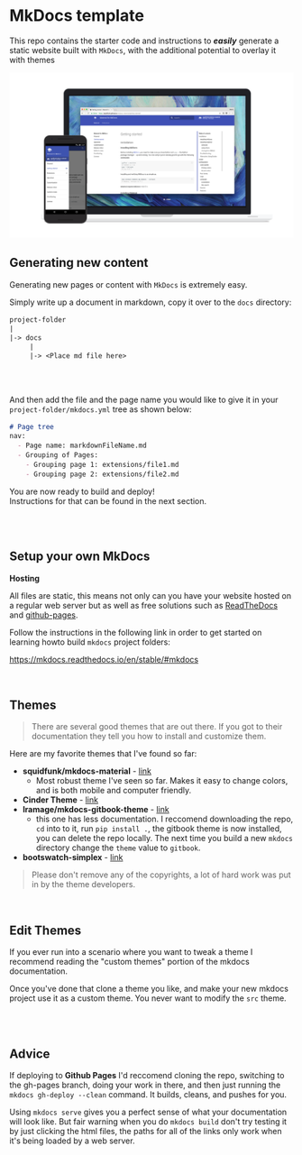 
# MkDocs template

This repo contains the starter code and instructions to ***easily*** generate a static website built with `MkDocs`, with the additional potential to overlay it with themes

[![Material for MkDocs](img/material.png)][2]

  [2]: https://squidfunk.github.io/mkdocs-material/


## Generating new content
Generating new pages or content with `MkDocs` is extremely easy.

Simply write up a document in markdown, copy it over to the `docs` directory:

```
project-folder
|
|-> docs
     |
     |-> <Place md file here>
```

<br>
<br>

And then add the file and the page name you would like to give it in your `project-folder/mkdocs.yml` tree as shown below:
```md
# Page tree
nav:
  - Page name: markdownFileName.md
  - Grouping of Pages:
    - Grouping page 1: extensions/file1.md
    - Grouping page 2: extensions/file2.md

```
You are now ready to build and deploy! \
Instructions for that can be found in the next section.

<br>
<br>

## Setup your own MkDocs

**Hosting**

All files are static, this means not only can you have your website hosted on a regular web server but as well as free solutions such as [ReadTheDocs](https://readthedocs.org/) and [github-pages](https://pages.github.com/).

Follow the instructions in the following link in order to get started on learning howto build `mkdocs` project folders: 

https://mkdocs.readthedocs.io/en/stable/#mkdocs

<br> 

## Themes
> There are several good themes that are out there. If you got to their documentation they tell you how to install and customize them.


Here are my favorite themes that I've found so far:
* **squidfunk/mkdocs-material** - [link](https://squidfunk.github.io/mkdocs-material/)
  * Most robust theme I've seen so far. Makes it easy to change colors, and is both mobile and computer friendly.
* **Cinder Theme** - [link](https://sourcefoundry.org/cinder/)
* **lramage/mkdocs-gitbook-theme** - [link](https://gitlab.com/lramage/mkdocs-gitbook-theme)
  * this one has less documentation. I reccomend downloading the repo, `cd` into to it, run `pip install .`, the gitbook theme is now installed, you can delete the repo locally. The next time you build a new `mkdocs` directory change the `theme` value to `gitbook`.
* **bootswatch-simplex** - [link](https://mkdocs.github.io/mkdocs-bootswatch/#simplex)


> Please don't remove any of the copyrights, a lot of hard work was put in by the theme developers.

<br>

## Edit Themes
If you ever run into a scenario where you want to tweak a theme I recommend reading the "custom themes" portion of the mkdocs documentation.

Once you've done that clone a theme you like, and make your new mkdocs project use it as a custom theme. You never want to modify the `src` theme.

<br>
<br>

## Advice

If deploying to **Github Pages** I'd reccomend cloning the repo, switching to the gh-pages branch, doing your work in there, and then just running the `mkdocs gh-deploy --clean` command. It builds, cleans, and pushes for you.

Using `mkdocs serve` gives you a perfect sense of what your documentation will look like. But fair warning when you do `mkdocs build` don't try testing it by just clicking the html files, the paths for all of the links only work when it's being loaded by a web server.

<br>

<!-- ## License

This template was originally generated by **Martin Donath**, you can find their repo here: https://squidfunk.github.io/mkdocs-material/. 

Their license can be found here: https://squidfunk.github.io/mkdocs-material/license/. Please keep all **copyrights** as to credit the hard work. -->